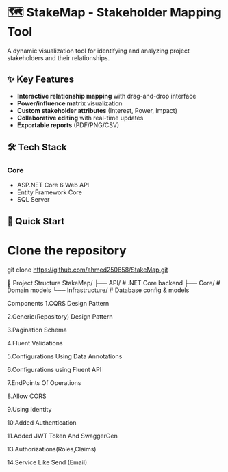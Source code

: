 # 🗺️ StakeMap - Stakeholder Mapping Tool


A dynamic visualization tool for identifying and analyzing project stakeholders and their relationships.

## ✨ Key Features
- **Interactive relationship mapping** with drag-and-drop interface
- **Power/influence matrix** visualization
- **Custom stakeholder attributes** (Interest, Power, Impact)
- **Collaborative editing** with real-time updates
- **Exportable reports** (PDF/PNG/CSV)

## 🛠️ Tech Stack
### Core
- ASP.NET Core 6 Web API
- Entity Framework Core
- SQL Server
  
## 🚀 Quick Start

# Clone the repository
git clone https://github.com/ahmed250658/StakeMap.git

🧩 Project Structure
StakeMap/
├── API/            # .NET Core backend
├── Core/           # Domain models 
└──  Infrastructure/ # Database config & models

Components
1.CQRS Design Pattern

2.Generic(Repository) Design Pattern

3.Pagination Schema

4.Fluent Validations

5.Configurations Using Data Annotations

6.Configurations using Fluent API

7.EndPoints Of Operations

8.Allow CORS

9.Using Identity

10.Added Authentication

11.Added JWT Token And SwaggerGen

13.Authorizations(Roles,Claims)

14.Service Like Send (Email)




